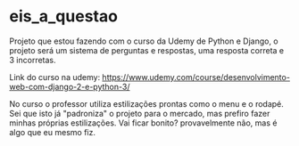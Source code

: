 # eis_a_questao
Projeto que estou fazendo com o curso da Udemy de Python e Django, o projeto será um sistema de perguntas e respostas, uma resposta correta e 3 incorretas.

Link do curso na udemy: https://www.udemy.com/course/desenvolvimento-web-com-django-2-e-python-3/

No curso o professor utiliza estilizações prontas como o menu e o rodapé. Sei que isto já "padroniza" o projeto para o mercado, mas prefiro fazer minhas próprias estilizações. Vai ficar bonito? provavelmente não, mas é algo que eu mesmo fiz.